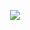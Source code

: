 <p align="center" width="100%">
<img align="center" src="https://raw.githubusercontent.com/fznrd0x01/me/master/doge.gif">
</p>
